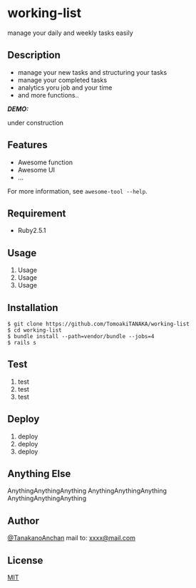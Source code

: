 # working-list

manage your daily and weekly tasks easily
 
## Description

* manage your new tasks and structuring your tasks
* manage your completed tasks
* analytics yoru job and your time
* and more functions..
 
***DEMO:***
 
under construction

## Features
 
- Awesome function
- Awesome UI
- ...
 
For more information, see `awesome-tool --help`.
 
## Requirement
 
- Ruby2.5.1

 
## Usage
 
1. Usage
2. Usage
3. Usage
 
## Installation
 
```
$ git clone https://github.com/TomoakiTANAKA/working-list
$ cd working-list
$ bundle install --path=vendor/bundle --jobs=4
$ rails s
```
 
## Test
 
1. test
2. test
3. test
 
## Deploy
 
1. deploy
2. deploy
3. deploy
 
## Anything Else
 
AnythingAnythingAnything
AnythingAnythingAnything
AnythingAnythingAnything
 
## Author
 
[@TanakanoAnchan](https://twitter.com/TanakanoAnchan)
mail to: xxxx@mail.com
 
## License
 
[MIT](http://TomoakiTANAKA.mit-license.org)</blockquote>